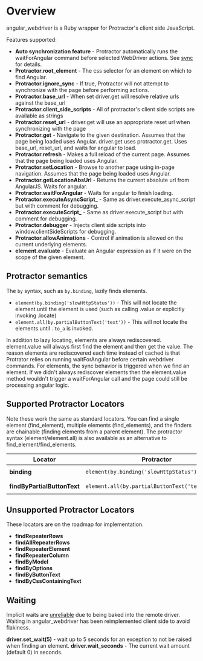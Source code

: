 # Overview

angular_webdriver is a Ruby wrapper for Protractor's client side JavaScript.

Features supported:

- **Auto synchronization feature** - Protractor automatically 
  runs the waitForAngular command before selected WebDriver actions.
  See [sync](sync.md) for details.
- **Protractor.root_element** -  The css selector for an element on which to find Angular.
- **Protractor.ignore_sync** - If true, Protractor will not attempt to synchronize with
  the page before performing actions.
- **Protractor.base_url** - When set driver.get will resolve relative urls
  against the base_url
- **Protractor.client_side_scripts** - All of protractor's client side scripts
  are available as strings
- **Protractor.reset_url** - driver.get will use an appropriate reset url when 
  synchronizing with the page
- **Protractor.get** - Navigate to the given destination. Assumes that the page
  being loaded uses Angular. driver.get uses protractor.get. Uses base_url,
  reset_url, and waits for angular to load.
- **Protractor.refresh** - Makes a full reload of the current page. Assumes
  that the page being loaded uses Angular.
- **Protractor.setLocation** - Browse to another page using in-page navigation.
  Assumes that the page being loaded uses Angular.
- **Protractor.getLocationAbsUrl** - Returns the current absolute url from
  AngularJS. Waits for angular.
- **Protractor.waitForAngular** - Waits for angular to finish loading.
- **Protractor.executeAsyncScript_** - Same as driver.execute_async_script
  but with comment for debugging.
- **Protractor.executeScript_** - Same as driver.execute_script but with
  comment for debugging.
- **Protractor.debugger** - Injects client side scripts into 
  window.clientSideScripts for debugging.
- **Protractor.allowAnimations** - Control if animation is allowed on
  the current underlying elements.
- **element.evaluate** - Evaluate an Angular expression as if it were on the scope
  of the given element.

## Protractor semantics
  
The `by` syntax, such as `by.binding`, lazily finds elements.
 
- `element(by.binding('slowHttpStatus'))` - This will not locate the element until
the element is used (such as calling .value or explicitly invoking .locate)
- `element.all(by.partialButtonText('text'))` - This will not locate the elements
until `.to_a` is invoked.

In addition to lazy locating, elements are always rediscovered. element.value
will always first find the element and then get the value. The reason elements
are rediscovered each time instead of cached is that Protrator relies on running
waitForAngular before certain webdriver commands. For elements, the sync behavior
is triggered when we find an element. If we didn't always rediscover elements then
the element.value method wouldn't trigger a waitForAngular call and the page 
could still be processing angular logic.
  
## Supported Protractor Locators
 
Note these work the same as standard locators.
You can find a single element (find_element), multiple elements (find_elements),
and the finders are chainable (finding elements from a parent element). The protractor syntax
(element/element.all) is also available as an alternative to find_element/find_elements.

Locator                     | Protractor                                       | WebDriver
                        --- |                                              --- | ---
**binding**                 | `element(by.binding('slowHttpStatus')).locate`   | `driver.find_element(:binding, 'slowHttpStatus')`  
**findByPartialButtonText** | `element.all(by.partialButtonText('text')).to_a` | `driver.find_elements(:findByPartialButtonText, 'slowHttpStatus')`

## Unsupported Protractor Locators

These locators are on the roadmap for implementation.

- **findRepeaterRows**
- **findAllRepeaterRows**
- **findRepeaterElement**
- **findRepeaterColumn**
- **findByModel**
- **findByOptions**
- **findByButtonText**
- **findByCssContainingText**

## Waiting

Implicit waits are [unreliable](http://stackoverflow.com/questions/15164742/combining-implicit-wait-and-explicit-wait-together-results-in-unexpected-wait-ti#answer-15174978)
due to being baked into the remote driver. Waiting in angular_webdriver has been
reimplemented client side to avoid flakiness.
 
**driver.set_wait(5)** - wait up to 5 seconds for an exception to not be raised
                         when finding an element.
**driver.wait_seconds** - The current wait amount (default 0) in seconds.
